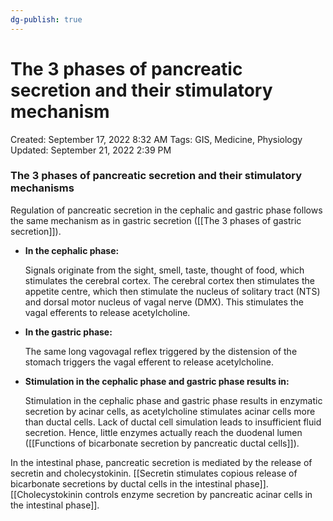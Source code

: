 ```yaml
---
dg-publish: true
---
```


# The 3 phases of pancreatic secretion and their stimulatory mechanism

Created: September 17, 2022 8:32 AM
Tags: GIS, Medicine, Physiology
Updated: September 21, 2022 2:39 PM

### The 3 phases of pancreatic secretion and their stimulatory mechanisms

Regulation of pancreatic secretion in the cephalic and gastric phase follows the same mechanism as in gastric secretion ([[The 3 phases of gastric secretion]]).

- **In the cephalic phase:**
    
    Signals originate from the sight, smell, taste, thought of food, which stimulates the cerebral cortex. The cerebral cortex then stimulates the appetite centre, which then stimulate the nucleus of solitary tract (NTS) and dorsal motor nucleus of vagal nerve (DMX). This stimulates the vagal efferents to release acetylcholine.
    
- **In the gastric phase:**
    
    The same long vagovagal reflex triggered by the distension of the stomach triggers the vagal efferent to release acetylcholine.
    
- **Stimulation in the cephalic phase and gastric phase results in:**
    
    Stimulation in the cephalic phase and gastric phase results in enzymatic secretion by acinar cells, as acetylcholine stimulates acinar cells more than ductal cells. Lack of ductal cell simulation leads to insufficient fluid secretion. Hence, little enzymes actually reach the duodenal lumen ([[Functions of bicarbonate secretion by pancreatic ductal cells]]).
    

In the intestinal phase, pancreatic secretion is mediated by the release of secretin and cholecystokinin. [[Secretin stimulates copious release of bicarbonate secretions by ductal cells in the intestinal phase]]. [[Cholecystokinin controls enzyme secretion by pancreatic acinar cells in the intestinal phase]].